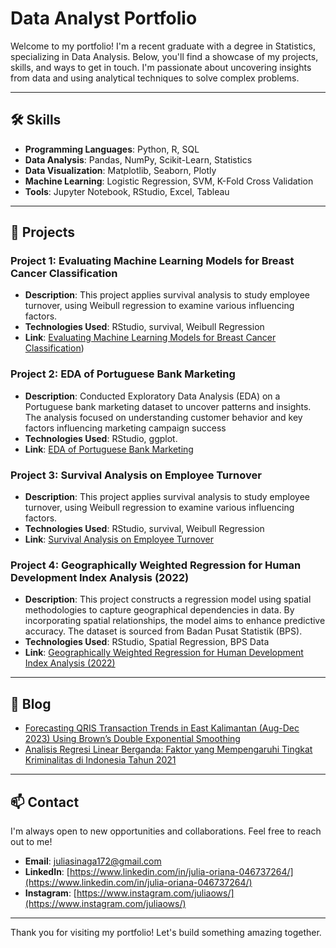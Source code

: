 # Data Analyst Portfolio

Welcome to my portfolio! I'm a recent graduate with a degree in Statistics, specializing in Data Analysis. Below, you'll find a showcase of my projects, skills,  and ways to get in touch. I'm passionate about uncovering insights from data and using analytical techniques to solve complex problems.

---

## 🛠 Skills

- **Programming Languages**: Python, R, SQL
- **Data Analysis**: Pandas, NumPy, Scikit-Learn, Statistics
- **Data Visualization**: Matplotlib, Seaborn, Plotly
- **Machine Learning**: Logistic Regression, SVM, K-Fold Cross Validation
- **Tools**: Jupyter Notebook, RStudio, Excel, Tableau

---

## 💼 Projects

### Project 1: Evaluating Machine Learning Models for Breast Cancer Classification
- **Description**: This project applies survival analysis to study employee turnover, using Weibull regression to examine various influencing factors.
- **Technologies Used**: RStudio, survival, Weibull Regression
- **Link**: [Evaluating Machine Learning Models for Breast Cancer Classification](https://juliaows.github.io/classifications/classification190824.html)) 

### Project 2: EDA of Portuguese Bank Marketing
- **Description**: Conducted Exploratory Data Analysis (EDA) on a Portuguese bank marketing dataset to uncover patterns and insights. The analysis focused on understanding customer behavior and key factors influencing marketing campaign success
- **Technologies Used**: RStudio, ggplot.
- **Link**: [EDA of Portuguese Bank Marketing](https://rpubs.com/juliaows/1149649)

### Project 3: Survival Analysis on Employee Turnover
- **Description**: This project applies survival analysis to study employee turnover, using Weibull regression to examine various influencing factors.
- **Technologies Used**: RStudio, survival, Weibull Regression
- **Link**: [Survival Analysis on Employee Turnover](https://juliaows.github.io/employee-turnover/survival_analysis.html)

### Project 4: Geographically Weighted Regression for Human Development Index Analysis (2022)
- **Description**: This project constructs a regression model using spatial methodologies to capture geographical dependencies in data. By incorporating spatial relationships, the model aims to enhance predictive accuracy. The dataset is sourced from Badan Pusat Statistik (BPS).
- **Technologies Used**: RStudio, Spatial Regression, BPS Data
- **Link**: [Geographically Weighted Regression for Human Development Index Analysis (2022)](https://rpubs.com/juliaows/1149629)

---

## 📝 Blog

- [Forecasting QRIS Transaction Trends in East Kalimantan (Aug-Dec 2023) Using Brown’s Double Exponential Smoothing](https://medium.com/@juliasinaga172/exposing-the-trend-of-qris-transaction-volume-and-value-forecasting-in-east-kalimantan-from-august-d115a6a84035)
- [Analisis Regresi Linear Berganda: Faktor yang Mempengaruhi Tingkat Kriminalitas di Indonesia Tahun 2021](https://medium.com/@juliasinaga172/analisis-regresi-linear-berganda-faktor-yang-mempengaruhi-tingkat-kriminalitas-di-indonesia-tahun-9252a2bcc08d)

---

## 📫 Contact

I'm always open to new opportunities and collaborations. Feel free to reach out to me!

- **Email**: [juliasinaga172@gmail.com](mailto:juliasinaga172@gmail@example.com)
- **LinkedIn**: [https://www.linkedin.com/in/julia-oriana-046737264/](https://www.linkedin.com/in/julia-oriana-046737264/)
- **Instagram**: [https://www.instagram.com/juliaows/](https://www.instagram.com/juliaows/)

---

Thank you for visiting my portfolio! Let's build something amazing together.
